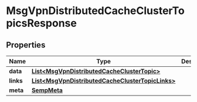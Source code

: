 

# MsgVpnDistributedCacheClusterTopicsResponse


## Properties

| Name | Type | Description | Notes |
|------------ | ------------- | ------------- | -------------|
|**data** | [**List&lt;MsgVpnDistributedCacheClusterTopic&gt;**](MsgVpnDistributedCacheClusterTopic.md) |  |  [optional] |
|**links** | [**List&lt;MsgVpnDistributedCacheClusterTopicLinks&gt;**](MsgVpnDistributedCacheClusterTopicLinks.md) |  |  [optional] |
|**meta** | [**SempMeta**](SempMeta.md) |  |  |



